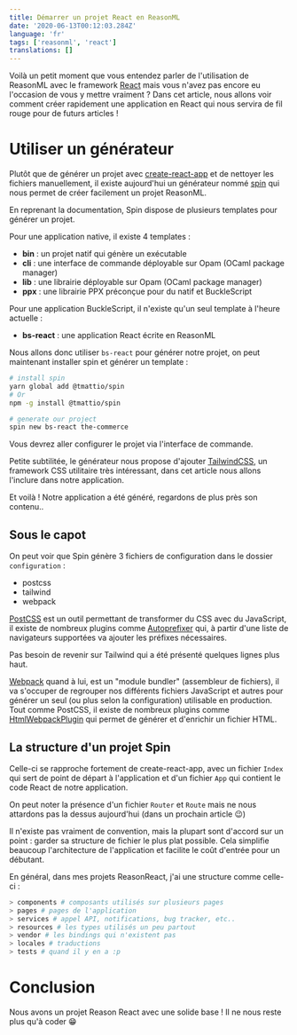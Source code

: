 ```yaml
---
title: Démarrer un projet React en ReasonML
date: '2020-06-13T00:12:03.284Z'
language: 'fr'
tags: ['reasonml', 'react']
translations: []
---
```


Voilà un petit moment que vous entendez parler de l'utilisation de ReasonML avec le framework [React](https://reactjs.org/) mais vous n'avez pas encore eu l'occasion de vous y mettre vraiment ? Dans cet article, nous allons voir comment créer rapidement une application en React qui nous servira de fil rouge pour de futurs articles !

# Utiliser un générateur

Plutôt que de générer un projet avec [create-react-app](https://github.com/facebook/create-react-app) et de nettoyer les fichiers manuellement, il existe aujourd'hui un générateur nommé [spin](https://github.com/tmattio/spin) qui nous permet de créer facilement un projet ReasonML.

En reprenant la documentation, Spin dispose de plusieurs templates pour générer un projet.

Pour une application native, il existe 4 templates :

- **bin** : un projet natif qui génère un exécutable
- **cli** : une interface de commande déployable sur Opam (OCaml package manager)
- **lib** : une librairie déployable sur Opam (OCaml package manager)
- **ppx** : une librairie PPX préconçue pour du natif et BuckleScript

Pour une application BuckleScript, il n'existe qu'un seul template à l'heure actuelle :

- **bs-react** : une application React écrite en ReasonML

Nous allons donc utiliser `bs-react` pour générer notre projet, on peut maintenant installer spin et générer un template :

```bash
# install spin
yarn global add @tmattio/spin
# Or
npm -g install @tmattio/spin

# generate our project
spin new bs-react the-commerce
```

Vous devrez aller configurer le projet via l'interface de commande.

Petite subtilitée, le générateur nous propose d'ajouter [TailwindCSS](https://tailwindcss.com/), un framework CSS utilitaire très intéressant, dans cet article nous allons l'inclure dans notre application.

Et voilà ! Notre application a été généré, regardons de plus près son contenu..

## Sous le capot

On peut voir que Spin génère 3 fichiers de configuration dans le dossier `configuration` :

- postcss
- tailwind
- webpack

[PostCSS](https://postcss.org/) est un outil permettant de transformer du CSS avec du JavaScript, il existe de nombreux plugins comme [Autoprefixer](https://github.com/postcss/autoprefixer) qui, à partir d'une liste de navigateurs supportées va ajouter les préfixes nécessaires.

Pas besoin de revenir sur Tailwind qui a été présenté quelques lignes plus haut.

[Webpack](https://webpack.js.org/) quand à lui, est un "module bundler" (assembleur de fichiers), il va s'occuper de regrouper nos différents fichiers JavaScript et autres pour générer un seul (ou plus selon la configuration) utilisable en production. Tout comme PostCSS, il existe de nombreux plugins comme [HtmlWebpackPlugin](https://github.com/jantimon/html-webpack-plugin) qui permet de générer et d'enrichir un fichier HTML.

## La structure d'un projet Spin

Celle-ci se rapproche fortement de create-react-app, avec un fichier `Index` qui sert de point de départ à l'application et d'un fichier `App` qui contient le code React de notre application.

On peut noter la présence d'un fichier `Router` et `Route` mais ne nous attardons pas la dessus aujourd'hui (dans un prochain article 😉)

Il n'existe pas vraiment de convention, mais la plupart sont d'accord sur un point : garder sa structure de fichier le plus plat possible. Cela simplifie beaucoup l'architecture de l'application et facilite le coût d'entrée pour un débutant.

En général, dans mes projets ReasonReact, j'ai une structure comme celle-ci :

```bash
> components # composants utilisés sur plusieurs pages
> pages # pages de l'application
> services # appel API, notifications, bug tracker, etc..
> resources # les types utilisés un peu partout
> vendor # les bindings qui n'existent pas
> locales # traductions
> tests # quand il y en a :p
```

# Conclusion

Nous avons un projet Reason React avec une solide base ! Il ne nous reste plus qu'à coder 😁

